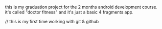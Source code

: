 this is my graduation project for the 2 months android development course.
it's called "doctor fitness" and it's just a basic 4 fragments app.

// this is my first time working with git & github
